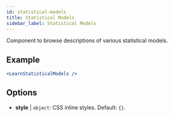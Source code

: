 ```yaml
---
id: statistical-models
title: Statistical Models
sidebar_label: Statistical Models
---
```


Component to browse descriptions of various statistical models.

## Example

```jsx live
<LearnStatisticalModels />
```

## Options

* __style__ | `object`: CSS inline styles. Default: `{}`.

